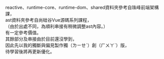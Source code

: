 reactive、runtime-core、runtime-dom、shared資料夾參考自珠峰前端架構課，  
ast資料夾參考自尚硅谷Vue源碼系列課程，  
（由於出處不同，為順利串接有稍微調整ast內容。）  
有一定參考價值。  
其餘部分及串接由於目前還沒學到，  
因此先以我的獨斷與偏見製作獨（ㄌㄧㄝˋ）創（ㄏㄨㄚˋ）版，  
待學習後將再更新優化。  
